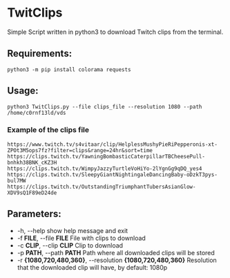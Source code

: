 # TwitClips
Simple Script written in python3 to download Twitch clips from the terminal.

## Requirements:

```
python3 -m pip install colorama requests
```

## Usage:

```
python3 TwitClips.py --file clips_file --resolution 1080 --path /home/c0rnf13ld/vds
```
### Example of the clips file

```
https://www.twitch.tv/s4vitaar/clip/HelplessMushyPieRiPepperonis-xt-ZPOt3M5ops7fz?filter=clips&range=24hr&sort=time
https://clips.twitch.tv/YawningBombasticCaterpillarTBCheesePull-bnhkh38BNK_cKZ3H
https://clips.twitch.tv/WimpyJazzyTurtleVoHiYo-2lYgnGg9qDQ_yes4
https://clips.twitch.tv/SleepyGiantNightingaleDancingBaby-oDzkT3pys-bul7MW
https://clips.twitch.tv/OutstandingTriumphantTubersAsianGlow-XDV9sQ1F89eD24de
```

## Parameters:
*   -h, --help            show help message and exit
*  -f **FILE**, --file **FILE**  File with clips to download
*  -c **CLIP**, --clip **CLIP**  Clip to download
*  -p **PATH**, --path **PATH**  Path where all downloaded clips will be stored
*  -r **{1080,720,480,360}**, --resolution **{1080,720,480,360}** Resolution that the downloaded clip will have, by default: 1080p
